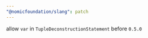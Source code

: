 ```yaml
---
"@nomicfoundation/slang": patch
---
```


allow `var` in `TupleDeconstructionStatement` before `0.5.0`
